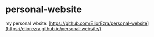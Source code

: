 # personal-website
my personal wbsite: [https://github.com/EliorEzra/personal-website](https://eliorezra.github.io/personal-website/)
